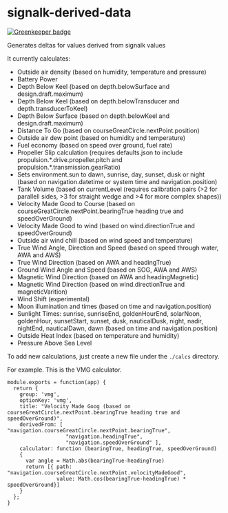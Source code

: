 # signalk-derived-data

[![Greenkeeper badge](https://badges.greenkeeper.io/sbender9/signalk-derived-data.svg)](https://greenkeeper.io/)


Generates deltas for values derived from  signalk values

It currently calculates:

 * Outside air density (based on humidity, temperature and pressure)
 * Battery Power
 * Depth Below Keel (based on depth.belowSurface and design.draft.maximum)
 * Depth Below Keel (based on depth.belowTransducer and depth.transducerToKeel)
 * Depth Below Surface (based on depth.belowKeel and design.draft.maximum)
 * Distance To Go (based on courseGreatCircle.nextPoint.position)
 * Outside air dew point (based on humidity and temperature)
 * Fuel economy (based on speed over ground, fuel rate)
 * Propeller Slip calculation (requires defaults.json to include propulsion.\*.drive.propeller.pitch and propulsion.\*.transmission.gearRatio)  
 * Sets environment.sun to dawn, sunrise, day, sunset, dusk or night (based on navigation.datetime or system time and navigation.position)
 * Tank Volume (based on currentLevel (requires calibration pairs (>2 for parallell sides, >3 for straight wedge and >4 for more complex shapes))
 * Velocity Made Good to Course (based on courseGreatCircle.nextPoint.bearingTrue heading true and speedOverGround)
 * Velocity Made Good to wind (based on wind.directionTrue and speedOverGround)
 * Outside air wind chill (based on wind speed and temperature)
 * True Wind Angle, Direction and Speed (based on speed through water, AWA and AWS)
 * True Wind Direction (based on AWA and headingTrue)
 * Ground Wind Angle and Speed (based on SOG, AWA and AWS)
 * Magnetic Wind Direction (based on AWA and headingMagnetic)
 * Magnetic Wind Direction (based on wind.directionTrue and magneticVarition)
 * Wind Shift (experimental)
 * Moon illumination and times (based on time and navigation.position)
 * Sunlight Times: sunrise, sunriseEnd, goldenHourEnd, solarNoon, goldenHour, sunsetStart, sunset, dusk, nauticalDusk, night, nadir, nightEnd, nauticalDawn, dawn (based on time and navigation.position)
 * Outside Heat Index (based on temperature and humidity)
 * Pressure Above Sea Level

To add new calculations, just create a new file under the `./calcs` directory.

For example. This is the VMG calculator.

```
module.exports = function(app) {
  return {
    group: 'vmg',
    optionKey: 'vmg',
    title: "Velocity Made Goog (based on courseGreatCircle.nextPoint.bearingTrue heading true and speedOverGround)",
    derivedFrom: [ "navigation.courseGreatCircle.nextPoint.bearingTrue",
                   "navigation.headingTrue",
                   "navigation.speedOverGround" ],
    calculator: function (bearingTrue, headingTrue, speedOverGround)
    {
      var angle = Math.abs(bearingTrue-headingTrue)
      return [{ path: "navigation.courseGreatCircle.nextPoint.velocityMadeGood",
                value: Math.cos(bearingTrue-headingTrue) * speedOverGround}]
    }
  };
}
```
